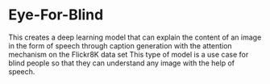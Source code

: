 # Eye-For-Blind
 This creates a deep learning model that can explain the content of an image in the form of speech through caption generation with the attention mechanism on the Flickr8K data set  This type of model is a use case for blind people so that they can understand any image with the help of speech. 

